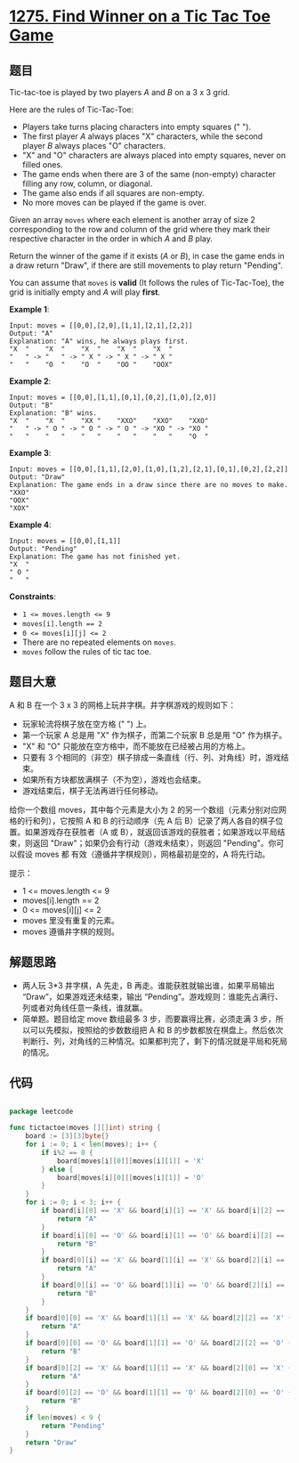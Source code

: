 # [1275. Find Winner on a Tic Tac Toe Game](https://leetcode.com/problems/find-winner-on-a-tic-tac-toe-game/)


## 题目

Tic-tac-toe is played by two players *A* and *B* on a 3 x 3 grid.

Here are the rules of Tic-Tac-Toe:

- Players take turns placing characters into empty squares (" ").
- The first player *A* always places "X" characters, while the second player *B* always places "O" characters.
- "X" and "O" characters are always placed into empty squares, never on filled ones.
- The game ends when there are 3 of the same (non-empty) character filling any row, column, or diagonal.
- The game also ends if all squares are non-empty.
- No more moves can be played if the game is over.

Given an array `moves` where each element is another array of size 2 corresponding to the row and column of the grid where they mark their respective character in the order in which *A* and *B* play.

Return the winner of the game if it exists (*A* or *B*), in case the game ends in a draw return "Draw", if there are still movements to play return "Pending".

You can assume that `moves` is **valid** (It follows the rules of Tic-Tac-Toe), the grid is initially empty and *A* will play **first**.

**Example 1**:

```
Input: moves = [[0,0],[2,0],[1,1],[2,1],[2,2]]
Output: "A"
Explanation: "A" wins, he always plays first.
"X  "    "X  "    "X  "    "X  "    "X  "
"   " -> "   " -> " X " -> " X " -> " X "
"   "    "O  "    "O  "    "OO "    "OOX"

```

**Example 2**:

```
Input: moves = [[0,0],[1,1],[0,1],[0,2],[1,0],[2,0]]
Output: "B"
Explanation: "B" wins.
"X  "    "X  "    "XX "    "XXO"    "XXO"    "XXO"
"   " -> " O " -> " O " -> " O " -> "XO " -> "XO " 
"   "    "   "    "   "    "   "    "   "    "O  "

```

**Example 3**:

```
Input: moves = [[0,0],[1,1],[2,0],[1,0],[1,2],[2,1],[0,1],[0,2],[2,2]]
Output: "Draw"
Explanation: The game ends in a draw since there are no moves to make.
"XXO"
"OOX"
"XOX"

```

**Example 4**:

```
Input: moves = [[0,0],[1,1]]
Output: "Pending"
Explanation: The game has not finished yet.
"X  "
" O "
"   "

```

**Constraints**:

- `1 <= moves.length <= 9`
- `moves[i].length == 2`
- `0 <= moves[i][j] <= 2`
- There are no repeated elements on `moves`.
- `moves` follow the rules of tic tac toe.


## 题目大意

A 和 B 在一个 3 x 3 的网格上玩井字棋。井字棋游戏的规则如下：

- 玩家轮流将棋子放在空方格 (" ") 上。
- 第一个玩家 A 总是用 "X" 作为棋子，而第二个玩家 B 总是用 "O" 作为棋子。
- "X" 和 "O" 只能放在空方格中，而不能放在已经被占用的方格上。
- 只要有 3 个相同的（非空）棋子排成一条直线（行、列、对角线）时，游戏结束。
- 如果所有方块都放满棋子（不为空），游戏也会结束。
- 游戏结束后，棋子无法再进行任何移动。

给你一个数组 moves，其中每个元素是大小为 2 的另一个数组（元素分别对应网格的行和列），它按照 A 和 B 的行动顺序（先 A 后 B）记录了两人各自的棋子位置。如果游戏存在获胜者（A 或 B），就返回该游戏的获胜者；如果游戏以平局结束，则返回 "Draw"；如果仍会有行动（游戏未结束），则返回 "Pending"。你可以假设 moves 都 有效（遵循井字棋规则），网格最初是空的，A 将先行动。

提示：

- 1 <= moves.length <= 9
- moves[i].length == 2
- 0 <= moves[i][j] <= 2
- moves 里没有重复的元素。
- moves 遵循井字棋的规则。


## 解题思路

- 两人玩 3*3 井字棋，A 先走，B 再走。谁能获胜就输出谁，如果平局输出 “Draw”，如果游戏还未结束，输出 “Pending”。游戏规则：谁能先占满行、列或者对角线任意一条线，谁就赢。
- 简单题。题目给定 move 数组最多 3 步，而要赢得比赛，必须走满 3 步，所以可以先模拟，按照给的步数数组把 A 和 B 的步数都放在棋盘上。然后依次判断行、列，对角线的三种情况。如果都判完了，剩下的情况就是平局和死局的情况。

## 代码

```go

package leetcode

func tictactoe(moves [][]int) string {
	board := [3][3]byte{}
	for i := 0; i < len(moves); i++ {
		if i%2 == 0 {
			board[moves[i][0]][moves[i][1]] = 'X'
		} else {
			board[moves[i][0]][moves[i][1]] = 'O'
		}
	}
	for i := 0; i < 3; i++ {
		if board[i][0] == 'X' && board[i][1] == 'X' && board[i][2] == 'X' {
			return "A"
		}
		if board[i][0] == 'O' && board[i][1] == 'O' && board[i][2] == 'O' {
			return "B"
		}
		if board[0][i] == 'X' && board[1][i] == 'X' && board[2][i] == 'X' {
			return "A"
		}
		if board[0][i] == 'O' && board[1][i] == 'O' && board[2][i] == 'O' {
			return "B"
		}
	}
	if board[0][0] == 'X' && board[1][1] == 'X' && board[2][2] == 'X' {
		return "A"
	}
	if board[0][0] == 'O' && board[1][1] == 'O' && board[2][2] == 'O' {
		return "B"
	}
	if board[0][2] == 'X' && board[1][1] == 'X' && board[2][0] == 'X' {
		return "A"
	}
	if board[0][2] == 'O' && board[1][1] == 'O' && board[2][0] == 'O' {
		return "B"
	}
	if len(moves) < 9 {
		return "Pending"
	}
	return "Draw"
}

```